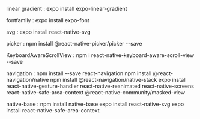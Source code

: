 linear gradient : expo install expo-linear-gradient

fontfamily : expo install expo-font

svg : expo install react-native-svg

picker : npm install @react-native-picker/picker --save

KeyboardAwareScrollView : npm i react-native-keyboard-aware-scroll-view --save

navigation : npm install --save react-navigation
             npm install @react-navigation/native
             npm install @react-navigation/native-stack
             expo install react-native-gesture-handler react-native-reanimated react-native-screens react-native-safe-area-context @react-native-community/masked-view

native-base : npm install native-base
              expo install react-native-svg
              expo install react-native-safe-area-context


